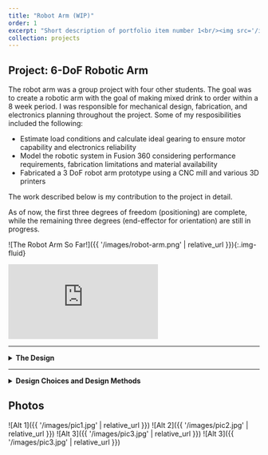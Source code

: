 ```yaml
---
title: "Robot Arm (WIP)"
order: 1
excerpt: "Short description of portfolio item number 1<br/><img src='/images/500x300.png'>"
collection: projects
---
```



## Project: 6-DoF Robotic Arm
The robot arm was a group project with four other students. 
The goal was to create a robotic arm with the goal of making mixed drink to order within a 8 week period. 
I was responsible for mechanical design, fabrication, and electronics planning throughout the project.
Some of my resposibilities included the following:
- Estimate load conditions and calculate ideal gearing to ensure motor capability and electronics reliability
- Model the robotic system in Fusion 360 considering performance requirements, fabrication limitations and material availability
- Fabricated a 3 DoF robot arm prototype using a CNC mill and various 3D printers

The work described below is my contribution to the project in detail.

As of now, the first three degrees of freedom (positioning) are complete, while the remaining three degrees (end-effector for orientation) are still in progress.

![The Robot Arm So Far!]({{ '/images/robot-arm.png' | relative_url }}){:.img-fluid}

<div class="video-container">
  <iframe
    src="https://www.youtube-nocookie.com/embed/hY593K-q6cw?rel=0&mute=1&autoplay=0&modestbranding=1&playsinline=1"
    title="Robot Arm Test!"
    loading="lazy"
    frameborder="0"
    allow="accelerometer; clipboard-write; encrypted-media; gyroscope; picture-in-picture; web-share"
    allowfullscreen>
  </iframe>
</div>

---

<details markdown="1">
  <summary><strong>The Design</strong></summary>

## Design Goals
The following were some goals that were determined during the ideation phase:
- The robot shall be compatible with ROS2
- The robot should be capable of moving from one end point to the other within one second
- The robot should be capable of holding and moving a 2 pound payload at the end of the arm
- Robot parts shall be manufacturable in house or purchaseable online
- The robot should have a workspace of 6 feet accross
- The robot shall be capable of holding 16oz of liquid and various small objects
- The robot should fit in a generic kitchen setting

## Subsystems
The robot arm is divided into two subsystems:
-The arm: a 3DoF articulated arm.
-The end effector: a quaternion wrist with an integrated vacuum cup gripper (WIP).

## The Robot Arm
The robot arm is a 3 DoF arm made of aluminum rectangular tubing for the structure and carbon fiber tubes for the arms.
The first 3 DoF uses FRC motors since they could provide substantial torque while having a desirable speed. All the motors and gearboxes are mounted towards the base to keep the arm segments light.

![Arm Subsystem]({{ '/images/Robot-Arm2.png' | relative_url }}){:.img-fluid}

## The End effector
The end effector (quaternion wrist) uses servos for actuation and two vacuum motors to grasp objects like a mixing cup or ice.



</details>

---

<details markdown="1">
  <summary><strong>Design Choices and Design Methods</strong></summary>

## Electronics
For the higher load subsystem we chose to use FRC motors and controllers, nnamely the 775pro and TalonFXS, because they are readily available, include a wide range of compatible components, and deliver substantial torque and speed without breaking the bank.

Additionally, the controllers had many built in features that reduced the work load for us such as built in CAN communication, current sensing and ROS compatability.

For the end effector, we planned to use servos for the acuations and a small vacuum motor for gripping. Servos were selected since were wanted to reduce the workload by eliminated PID tuning and additional hardware.

Below is the rough schematic we followed for the electronics layout:

![The Electronics Schematic!]({{ '/images/Electronics-Schematic.png' | relative_url }}){:.img-fluid}

## Torque Estimation
The estimated torque requirement was estimated using static analysis with the highest load estimated at around 40 Nm.

Since this was before the final design was complete, it was assumed that the payload would be around 2 kg with a torque arm of 1 meter.

![FBD](/assets/images/FBD.png)
![Rough Calculations](/assets/images/RoughCalcs.png)

## Gearbox Sizing
Although the motors are fairly strong, a gearbox was necessary to achieve the desired output torque and protect upstream electronics from overload.

Torque and RPM at peak power were used for sizing, based on the assumption that the motor would operate near this point under load.

The reduction was calculated based on the goal of traveling from endpoint to endpoint in under one second.

A 20% margin was added to the peak rpm then divided by the desired 60 rpm resulting in a 187:1 desired gear reduction. However, the final reduction was reduced to 120:1 to match the shortened arm lengths while maintaining ample torque.

$$
Desired RPM = 60 RPM
$$

$$
Peak Power RPM = 9370 RPM
$$

$$
Gear Ratio = \frac{9370 RPM * 1.2}{60 RPM} = 187.4
$$

This gear ratio was then applied to the motor’s theoretical output torque and compared against the estimated requirement of ~20 Nm to confirm that it would meet performance needs.

$$
Desired Torque = 40 Nm
$$

$$
Peak Power Torque = 0.3 Nm
$$

$$
Estimated Output Torque = 0.3 Nm * 187.4 = 56.1 Nm
$$

$$
Output > Desired
$$

All three joints of the arm uses the same size gearbox since they all have a torque requirement below the max output torque and can perform a 180 degree rotation under a second and have a torque requirement below the max output torque.

![Motor Curve]({{ '/images/Electronics-Schematic.png' | relative_url }}){:.img-fluid}
![Side view of the arm gearbox]({{ '/images/Robot-Arm3.png' | relative_url }}){:.img-fluid}

## Part Selection
In order to meet our deadline, we selected materials that were available and were compatible with the machinery we had access to. Some machinery we used included the HAAS TM-1 and some manual mills and lathes.

The main structural aluminum was sourced from the remnant section at Industrial Metal Supply, where we found an 8-foot piece of 6x2-inch 6061 tubing for $40.
The carbon fiber tubes, aluminum round tubing, and bearings were purchased from Amazon, chosen for their convenient sizes and affordability at the time.

<div class="video-container">
  <iframe
    src="https://www.youtube-nocookie.com/embed/iHVmGTyaGT8?rel=0&mute=1&autoplay=0&modestbranding=1&playsinline=1"
    title="CNCing!"
    loading="lazy"
    frameborder="0"
    allow="accelerometer; clipboard-write; encrypted-media; gyroscope; picture-in-picture; web-share"
    allowfullscreen>
  </iframe>
</div>


## Gripper Design
We found limited resources on vacuum cup design, so we began by replicating common vacuum cups used in factory automation and iterated from there.

Through several rounds of testing, we found that the optimal design for holding a large cup of liquid was a cup with a large area, no bellows and a thick base to ensure little flexing while holding.

The current design is 3D printed using Flexible 80A resin on a Form 4 printer, though we also experimented with urethane casting during development.

<div class="video-container">
  <iframe
    src="https://www.youtube-nocookie.com/embed/CAndtVpHk9o?rel=0&mute=1&autoplay=0&modestbranding=1&playsinline=1"
    title="Gripper Testing!"
    loading="lazy"
    frameborder="0"
    allow="accelerometer; clipboard-write; encrypted-media; gyroscope; picture-in-picture; web-share"
    allowfullscreen>
  </iframe>
</div>

</details>

## Photos
<div class="masonry" markdown="1">
![Alt 1]({{ '/images/pic1.jpg' | relative_url }})
![Alt 2]({{ '/images/pic2.jpg' | relative_url }})
![Alt 3]({{ '/images/pic3.jpg' | relative_url }})
![Alt 3]({{ '/images/pic3.jpg' | relative_url }})
</div>
